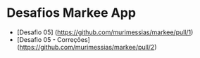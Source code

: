 # Desafios Markee App

- [Desafio 05] (https://github.com/murimessias/markee/pull/1)
- [Desafio 05 - Correções] (https://github.com/murimessias/markee/pull/2)
